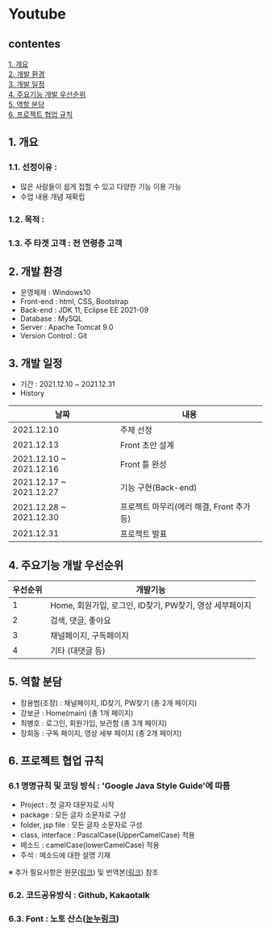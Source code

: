 # Youtube
## contentes
[1. 개요](https://github.com/yongbeomj/youtube-jsp#1-%EA%B0%9C%EC%9A%94)  
[2. 개발 환경](https://github.com/yongbeomj/youtube-jsp#2-%EA%B0%9C%EB%B0%9C-%ED%99%98%EA%B2%BD)  
[3. 개발 일정](https://github.com/yongbeomj/youtube-jsp#3-%EA%B0%9C%EB%B0%9C-%EC%9D%BC%EC%A0%95)  
[4. 주요기능 개발 우선순위](https://github.com/yongbeomj/youtube-jsp#4-%EC%A3%BC%EC%9A%94%EA%B8%B0%EB%8A%A5-%EA%B0%9C%EB%B0%9C-%EC%9A%B0%EC%84%A0%EC%88%9C%EC%9C%84)  
[5. 역할 분담](https://github.com/yongbeomj/youtube-jsp#5-%EC%97%AD%ED%95%A0-%EB%B6%84%EB%8B%B4)  
[6. 프로젝트 협업 규칙](https://github.com/yongbeomj/youtube-jsp#6-%ED%94%84%EB%A1%9C%EC%A0%9D%ED%8A%B8-%ED%98%91%EC%97%85-%EA%B7%9C%EC%B9%99)  
  
## 1. 개요
### 1.1. 선정이유 :
- 많은 사람들이 쉽게 접할 수 있고 다양한 기능 이용 가능
- 수업 내용 개념 재확립
### 1.2. 목적 : 
### 1.3. 주 타겟 고객 : 전 연령층 고객
  
## 2. 개발 환경
- 운영체제 : Windows10
- Front-end : html, CSS, Bootstrap
- Back-end : JDK 11, Eclipse EE 2021-09
- Database : MySQL
- Server : Apache Tomcat 9.0
- Version Control : Git

## 3. 개발 일정
- 기간 : 2021.12.10 ~ 2021.12.31  
- History

|날짜|내용|
|----|----|
|2021.12.10|주제 선정|
|2021.12.13|Front 초안 설계|
|2021.12.10 ~ 2021.12.16|Front 틀 완성|
|2021.12.17 ~ 2021.12.27|기능 구현(Back-end)|
|2021.12.28 ~ 2021.12.30|프로젝트 마무리(에러 해결, Front 추가 등)|
|2021.12.31|프로젝트 발표|

## 4. 주요기능 개발 우선순위

|우선순위|개발기능|
|----|----|
|1|Home, 회원가입, 로그인, ID찾기, PW찾기, 영상 세부페이지|
|2|검색, 댓글, 좋아요|
|3|채널페이지, 구독페이지|
|4|기타 (대댓글 등)|
 
## 5. 역할 분담
- 장용범(조장) : 채널페이지, ID찾기, PW찾기 (총 2개 페이지)
- 강보균 : Home(main) (총 1개 페이지)
- 최병호 : 로그인, 회원가입, 보관함 (총 3개 페이지)
- 장희동 : 구독 페이지, 영상 세부 페이지 (총 2개 페이지)  

## 6. 프로젝트 협업 규칙
### 6.1 명명규칙 및 코딩 방식 : 'Google Java Style Guide'에 따름
- Project : 첫 글자 대문자로 시작
- package : 모든 글자 소문자로 구성
- folder, jsp file : 모든 글자 소문자로 구성
- class, interface : PascalCase(UpperCamelCase) 적용
- 메소드 : camelCase(lowerCamelCase) 적용
- 주석 : 메소드에 대한 설명 기재  

※ 추가 필요사항은 원문([링크](https://google.github.io/styleguide/javaguide.html#s5-naming)) 및 번역본([링크](https://newwisdom.tistory.com/96)) 참조  

### 6.2. 코드공유방식 : Github, Kakaotalk
### 6.3. Font : 노토 산스([눈누링크](https://noonnu.cc/font_page/34))
